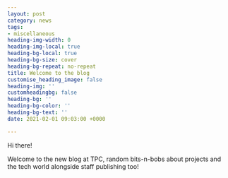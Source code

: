 ```yaml
---
layout: post
category: news
tags:
- miscellaneous
heading-img-width: 0
heading-img-local: true
heading-bg-local: true
heading-bg-size: cover
heading-bg-repeat: no-repeat
title: Welcome to the blog
customise_heading_image: false
heading-img: ''
customheadingbg: false
heading-bg: ''
heading-bg-color: ''
heading-bg-text: ''
date: 2021-02-01 09:03:00 +0000

---
```

Hi there!

Welcome to the new blog at TPC, random bits-n-bobs about projects and the tech world alongside staff publishing too!